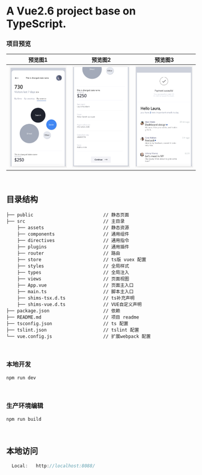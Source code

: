 # A Vue2.6 project base on TypeScript.

### 项目预览 
| 预览图1 | 预览图2 | 预览图3 | 
| ---- | ---- | ---- |
| ![preview](/docs/WX20210217-210316@2x.png) | ![proview]('/../docs/WX20210217-210343@2x.png) | ![proview](/docs/WX20210217-210400@2x.png) |

<br/>

## 目录结构  
```
├── public                          // 静态页面 
├── src                             // 主目录
    ├── assets                      // 静态资源
    ├── components                  // 通用组件
    ├── directives                  // 通用指令
    ├── plugins                     // 通用插件
    ├── router                      // 路由
    ├── store                       // ts版 vuex 配置
    ├── styles                      // 全局样式
    ├── types                       // 全局注入
    ├── views                       // 页面视图
    ├── App.vue                     // 页面主入口
    ├── main.ts                     // 脚本主入口
    ├── shims-tsx.d.ts              // ts补充声明
    ├── shims-vue.d.ts              // VUE自定义声明
├── package.json                    // 依赖 
├── README.md                       // 项目 readme
├── tsconfig.json                   // ts 配置
├── tslint.json                     // tslint 配置
└── vue.config.js                   // 扩展webpack 配置  
```

<br/>

### 本地开发
```
npm run dev 
```

<br/>

<!-- ### 目录命名约定
<br/>

### 文件命名约定 
<br/>

### 类命名约定
<br/>

### 样式规范命名约定
<br/>

### 关注点分离约定 
<br/>

### 注释规范
<br/>

### Vuex使用
<br/>

### Service服务层 
<br/>

### 动态路由使用
<br/>

### 动态组件使用 
<br/> -->

### 生产环境编辑
```
npm run build 
```

<br/>

## 本地访问
```js
  Local:   http://localhost:8088/ 
```
